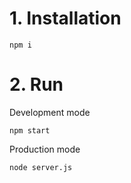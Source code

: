 # 1. Installation

`npm i`

# 2. Run

Development mode

`npm start`

Production mode

`node server.js`
